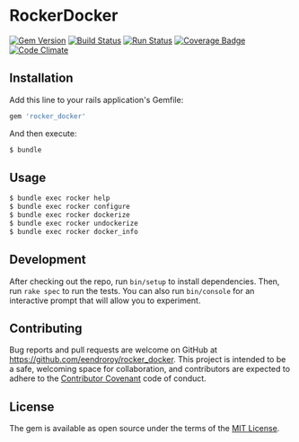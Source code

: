 # RockerDocker

[![Gem Version](https://badge.fury.io/rb/rocker_docker.svg)](https://badge.fury.io/rb/rocker_docker)
[![Build Status](https://travis-ci.org/eendroroy/rocker_docker.svg?branch=master)](https://travis-ci.org/eendroroy/rocker_docker)
[![Run Status](https://api.shippable.com/projects/591ae4566927020700bf5ae8/badge?branch=master)](https://app.shippable.com/github/eendroroy/rocker_docker)
[![Coverage Badge](https://api.shippable.com/projects/591ae4566927020700bf5ae8/coverageBadge?branch=master)](https://app.shippable.com/github/eendroroy/rocker_docker)
[![Code Climate](https://codeclimate.com/github/eendroroy/rocker_docker/badges/gpa.svg)](https://codeclimate.com/github/eendroroy/rocker_docker)

## Installation

Add this line to your rails application's Gemfile:

```ruby
gem 'rocker_docker'
```

And then execute:
```bash
$ bundle
```

## Usage

```bash
$ bundle exec rocker help
$ bundle exec rocker configure
$ bundle exec rocker dockerize
$ bundle exec rocker undockerize
$ bundle exec rocker docker_info
```

## Development

After checking out the repo, run `bin/setup` to install dependencies. Then, run `rake spec` to run the tests. You can also run `bin/console` for an interactive prompt that will allow you to experiment.


## Contributing

Bug reports and pull requests are welcome on GitHub at https://github.com/eendroroy/rocker_docker. This project is intended to be a safe, welcoming space for collaboration, and contributors are expected to adhere to the [Contributor Covenant](http://contributor-covenant.org) code of conduct.


## License

The gem is available as open source under the terms of the [MIT License](http://opensource.org/licenses/MIT).

